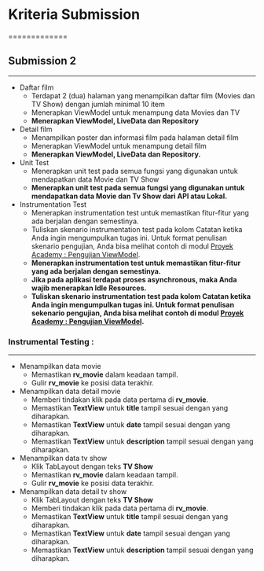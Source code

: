 # Kriteria Submission #
=============

## Submission 2 ##
---------------
* Daftar film
  * Terdapat 2 (dua) halaman yang menampilkan daftar film (Movies dan TV Show) dengan jumlah minimal 10 item
  * Menerapkan ViewModel untuk menampung data Movies dan TV 
  * __Menerapkan ViewModel, LiveData dan Repository__
* Detail film
  * Menampilkan poster dan informasi film pada halaman detail film
  * Menerapkan ViewModel untuk menampung detail film
  * __Menerapkan ViewModel, LiveData dan Repository.__
* Unit Test
  * Menerapkan unit test pada semua fungsi yang digunakan untuk mendapatkan data Movie dan TV Show
  * __Menerapkan unit test pada semua fungsi yang digunakan untuk mendapatkan data Movie dan Tv Show dari API atau Lokal.__
* Instrumentation Test
  * Menerapkan instrumentation test untuk memastikan fitur-fitur yang ada berjalan dengan semestinya.
  * Tuliskan skenario instrumentation test pada kolom Catatan ketika Anda ingin mengumpulkan tugas ini. Untuk format penulisan skenario pengujian, Anda bisa melihat contoh di modul [Proyek Academy : Pengujian ViewModel](https://www.dicoding.com/academies/129/tutorials/4454 "Proyek Academy : Pengujian ViewModel").
  * __Menerapkan instrumentation test untuk memastikan fitur-fitur yang ada berjalan dengan semestinya.__
  * __Jika pada aplikasi terdapat proses asynchronous, maka Anda wajib menerapkan Idle Resources.__
  * __Tuliskan skenario instrumentation test pada kolom Catatan ketika Anda ingin mengumpulkan tugas ini. Untuk format penulisan sekenario pengujian, Anda bisa melihat contoh di modul [Proyek Academy : Pengujian ViewModel](https://www.dicoding.com/academies/129/tutorials/4454 "Proyek Academy : Pengujian ViewModel").__
  
### Instrumental Testing : ###
---------------
* Menampilkan data movie
  * Memastikan __rv_movie__ dalam keadaan tampil.
  * Gulir __rv_movie__ ke posisi data terakhir.
* Menampilkan data detail movie
  * Memberi tindakan klik pada data pertama di __rv_movie__.
  * Memastikan __TextView__ untuk __title__ tampil sesuai dengan yang diharapkan.
  * Memastikan __TextView__ untuk __date__ tampil sesuai dengan yang diharapkan.
  * Memastikan __TextView__ untuk __description__ tampil sesuai dengan yang diharapkan.
* Menampilkan data tv show
  * Klik TabLayout dengan teks __TV Show__
  * Memastikan __rv_movie__ dalam keadaan tampil.
  * Gulir __rv_movie__ ke posisi data terakhir.
* Menampilkan data detail tv show
  * Klik TabLayout dengan teks __TV Show__
  * Memberi tindakan klik pada data pertama di __rv_movie__.
  * Memastikan __TextView__ untuk __title__ tampil sesuai dengan yang diharapkan.
  * Memastikan __TextView__ untuk __date__ tampil sesuai dengan yang diharapkan.
  * Memastikan __TextView__ untuk __description__ tampil sesuai dengan yang diharapkan.

